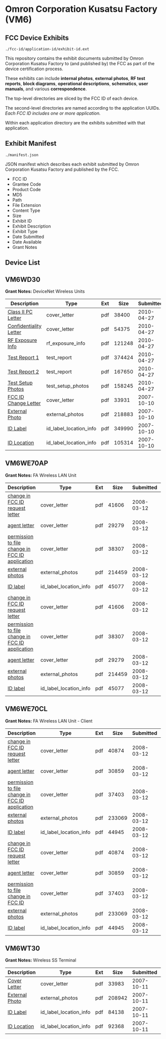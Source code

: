 # Omron Corporation Kusatsu Factory (VM6)
## FCC Device Exhibits

```
./fcc-id/application-id/exhibit-id.ext
```

This repository contains the exhibit documents submitted by Omron Corporation Kusatsu Factory to (and published by) the FCC as part of the device certification process.

These exhibits can include **internal photos**, **external photos**, **RF test reports**, **block diagrams**, **operational descriptions**, **schematics**, **user manuals**, and various **correspondence**.

The top-level directories are sliced by the FCC ID of each device.

The second-level directories are named according to the application UUIDs. *Each FCC ID includes one or more application.*

Within each application directory are the exhibits submitted with that application. 

## Exhibit Manifest

```
./manifest.json
```

JSON manifest which describes each exhibit submitted by Omron Corporation Kusatsu Factory and published by the FCC.

- FCC ID
- Grantee Code
- Product Code
- MD5
- Path
- File Extension
- Content Type
- Size
- Exhibit ID
- Exhibit Description
- Exhibit Type
- Date Submitted
- Date Available
- Grant Notes

## Device List
## VM6WD30
**Grant Notes:** DeviceNet Wireless Units

| Description | Type | Ext | Size | Submitted | Available |
| ----------- | ---- | --- | ---- | --------- | --------- |
| [Class II PC Letter](VM6WD30/7775407365f7f41d774bc24052193e96/1272906.pdf) | cover_letter | pdf | 38400 | 2010-04-27 | 2010-04-27 |
| [Confidentiality Letter](VM6WD30/7775407365f7f41d774bc24052193e96/1272907.pdf) | cover_letter | pdf | 54375 | 2010-04-27 | 2010-04-27 |
| [RF Exposure Info](VM6WD30/7775407365f7f41d774bc24052193e96/1272912.pdf) | rf_exposure_info | pdf | 121248 | 2010-04-27 | 2010-04-27 |
| [Test Report 1](VM6WD30/7775407365f7f41d774bc24052193e96/1272908.pdf) | test_report | pdf | 374424 | 2010-04-27 | 2010-04-27 |
| [Test Report 2](VM6WD30/7775407365f7f41d774bc24052193e96/1272909.pdf) | test_report | pdf | 167650 | 2010-04-27 | 2010-04-27 |
| [Test Setup Photos](VM6WD30/7775407365f7f41d774bc24052193e96/1272910.pdf) | test_setup_photos | pdf | 158245 | 2010-04-27 | 2010-04-27 |
| [FCC ID Change Letter](VM6WD30/46c57ce8dc749d44af54f0108f9ba51d/853473.pdf) | cover_letter | pdf | 33931 | 2007-10-10 | 2007-10-10 |
| [External Photo](VM6WD30/46c57ce8dc749d44af54f0108f9ba51d/764885.pdf) | external_photos | pdf | 218883 | 2007-10-10 | 2007-10-10 |
| [ID Label](VM6WD30/46c57ce8dc749d44af54f0108f9ba51d/853471.pdf) | id_label_location_info | pdf | 349990 | 2007-10-10 | 2007-10-10 |
| [ID Location](VM6WD30/46c57ce8dc749d44af54f0108f9ba51d/764884.pdf) | id_label_location_info | pdf | 105314 | 2007-10-10 | 2007-10-10 |
## VM6WE70AP
**Grant Notes:** FA Wireless LAN Unit

| Description | Type | Ext | Size | Submitted | Available |
| ----------- | ---- | --- | ---- | --------- | --------- |
| [change in FCC ID request letter](VM6WE70AP/90237863382335fa428545cd5d8a9e14/913761.pdf) | cover_letter | pdf | 41606 | 2008-03-12 | 2008-03-12 |
| [agent letter](VM6WE70AP/90237863382335fa428545cd5d8a9e14/913762.pdf) | cover_letter | pdf | 29279 | 2008-03-12 | 2008-03-12 |
| [permission to file change in FCC ID application](VM6WE70AP/90237863382335fa428545cd5d8a9e14/913763.pdf) | cover_letter | pdf | 38307 | 2008-03-12 | 2008-03-12 |
| [external photos](VM6WE70AP/90237863382335fa428545cd5d8a9e14/913769.pdf) | external_photos | pdf | 214459 | 2008-03-12 | 2008-03-12 |
| [ID label](VM6WE70AP/90237863382335fa428545cd5d8a9e14/913765.pdf) | id_label_location_info | pdf | 45077 | 2008-03-12 | 2008-03-12 |
| [change in FCC ID request letter](VM6WE70AP/bf8dad062678d94726b0604b22376fc4/913761.pdf) | cover_letter | pdf | 41606 | 2008-03-12 | 2008-03-12 |
| [permission to file change in FCC ID application](VM6WE70AP/bf8dad062678d94726b0604b22376fc4/913763.pdf) | cover_letter | pdf | 38307 | 2008-03-12 | 2008-03-12 |
| [agent letter](VM6WE70AP/bf8dad062678d94726b0604b22376fc4/913762.pdf) | cover_letter | pdf | 29279 | 2008-03-12 | 2008-03-12 |
| [external photos](VM6WE70AP/bf8dad062678d94726b0604b22376fc4/913769.pdf) | external_photos | pdf | 214459 | 2008-03-12 | 2008-03-12 |
| [ID label](VM6WE70AP/bf8dad062678d94726b0604b22376fc4/913765.pdf) | id_label_location_info | pdf | 45077 | 2008-03-12 | 2008-03-12 |
## VM6WE70CL
**Grant Notes:** FA Wireless LAN Unit - Client

| Description | Type | Ext | Size | Submitted | Available |
| ----------- | ---- | --- | ---- | --------- | --------- |
| [change in FCC ID request letter](VM6WE70CL/d5a634b93c51d6f2099639a72633a765/913793.pdf) | cover_letter | pdf | 40874 | 2008-03-12 | 2008-03-12 |
| [agent letter](VM6WE70CL/d5a634b93c51d6f2099639a72633a765/913794.pdf) | cover_letter | pdf | 30859 | 2008-03-12 | 2008-03-12 |
| [permission to file change in FCC ID application](VM6WE70CL/d5a634b93c51d6f2099639a72633a765/913795.pdf) | cover_letter | pdf | 37403 | 2008-03-12 | 2008-03-12 |
| [external photos](VM6WE70CL/d5a634b93c51d6f2099639a72633a765/913796.pdf) | external_photos | pdf | 233069 | 2008-03-12 | 2008-03-12 |
| [ID label](VM6WE70CL/d5a634b93c51d6f2099639a72633a765/913797.pdf) | id_label_location_info | pdf | 44945 | 2008-03-12 | 2008-03-12 |
| [change in FCC ID request letter](VM6WE70CL/efbee26fa5b6caaf79d84cd70a15b769/913793.pdf) | cover_letter | pdf | 40874 | 2008-03-12 | 2008-03-12 |
| [agent letter](VM6WE70CL/efbee26fa5b6caaf79d84cd70a15b769/913794.pdf) | cover_letter | pdf | 30859 | 2008-03-12 | 2008-03-12 |
| [permission to file change in FCC ID](VM6WE70CL/efbee26fa5b6caaf79d84cd70a15b769/913795.pdf) | cover_letter | pdf | 37403 | 2008-03-12 | 2008-03-12 |
| [external photos](VM6WE70CL/efbee26fa5b6caaf79d84cd70a15b769/913796.pdf) | external_photos | pdf | 233069 | 2008-03-12 | 2008-03-12 |
| [ID label](VM6WE70CL/efbee26fa5b6caaf79d84cd70a15b769/913797.pdf) | id_label_location_info | pdf | 44945 | 2008-03-12 | 2008-03-12 |
## VM6WT30
**Grant Notes:** Wireless SS Terminal

| Description | Type | Ext | Size | Submitted | Available |
| ----------- | ---- | --- | ---- | --------- | --------- |
| [Cover Letter](VM6WT30/5c0af9c89b3d1f8a91258a5fc82c7c17/853478.pdf) | cover_letter | pdf | 33983 | 2007-10-11 | 2007-10-11 |
| [External Photo](VM6WT30/5c0af9c89b3d1f8a91258a5fc82c7c17/764907.pdf) | external_photos | pdf | 208942 | 2007-10-11 | 2007-10-11 |
| [ID Label](VM6WT30/5c0af9c89b3d1f8a91258a5fc82c7c17/853475.pdf) | id_label_location_info | pdf | 84138 | 2007-10-11 | 2007-10-11 |
| [ID Location](VM6WT30/5c0af9c89b3d1f8a91258a5fc82c7c17/853476.pdf) | id_label_location_info | pdf | 92368 | 2007-10-11 | 2007-10-11 |
